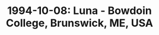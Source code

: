 ---
layout: show
title: '1994-10-08: Luna - Bowdoin College, Brunswick, ME, USA'
name: 1994-10-08-luna-bowdoin-college-brunswick-me-usa
artist: 'Luna'
show-venue: 'Bowdoin College, Brunswick, ME, USA'
show-setlist: 
show-date: 1994-10-08
category: 1994
show-radio: 
show-lastfm: 
show-cancelled: 
performers: [
  "Dean Wareham - guitar/vocals",
  "Justin Harwood - bass",
  "Stanley Demeski - drums",
  "Sean Eden - guitar"
  ]
facebook-event-url: 
show-poster-url: 
show-ticket-url: 
show-venue-website: 
show-additional: 
---